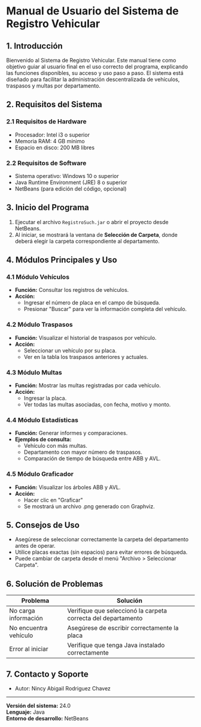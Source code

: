 # Manual de Usuario del Sistema de Registro Vehicular

## 1. Introducción

Bienvenido al Sistema de Registro Vehicular. Este manual tiene como objetivo guiar al usuario final en el uso correcto del programa, explicando las funciones disponibles, su acceso y uso paso a paso. El sistema está diseñado para facilitar la administración descentralizada de vehículos, traspasos y multas por departamento.

## 2. Requisitos del Sistema

### 2.1 Requisitos de Hardware

- Procesador: Intel i3 o superior
- Memoria RAM: 4 GB mínimo
- Espacio en disco: 200 MB libres

### 2.2 Requisitos de Software

- Sistema operativo: Windows 10 o superior
- Java Runtime Environment (JRE) 8 o superior
- NetBeans (para edición del código, opcional)

## 3. Inicio del Programa

1. Ejecutar el archivo `RegistroSuch.jar` o abrir el proyecto desde NetBeans.
2. Al iniciar, se mostrará la ventana de **Selección de Carpeta**, donde deberá elegir la carpeta correspondiente al departamento.

## 4. Módulos Principales y Uso

### 4.1 Módulo Vehículos

- **Función:** Consultar los registros de vehículos.
- **Acción:**
  - Ingresar el número de placa en el campo de búsqueda.
  - Presionar "Buscar" para ver la información completa del vehículo.

### 4.2 Módulo Traspasos

- **Función:** Visualizar el historial de traspasos por vehículo.
- **Acción:**
  - Seleccionar un vehículo por su placa.
  - Ver en la tabla los traspasos anteriores y actuales.

### 4.3 Módulo Multas

- **Función:** Mostrar las multas registradas por cada vehículo.
- **Acción:**
  - Ingresar la placa.
  - Ver todas las multas asociadas, con fecha, motivo y monto.

### 4.4 Módulo Estadísticas

- **Función:** Generar informes y comparaciones.
- **Ejemplos de consulta:**
  - Vehículo con más multas.
  - Departamento con mayor número de traspasos.
  - Comparación de tiempo de búsqueda entre ABB y AVL.

### 4.5 Módulo Graficador

- **Función:** Visualizar los árboles ABB y AVL.
- **Acción:**
  - Hacer clic en "Graficar"
  - Se mostrará un archivo .png generado con Graphviz.

## 5. Consejos de Uso

- Asegúrese de seleccionar correctamente la carpeta del departamento antes de operar.
- Utilice placas exactas (sin espacios) para evitar errores de búsqueda.
- Puede cambiar de carpeta desde el menú "Archivo > Seleccionar Carpeta".

## 6. Solución de Problemas

| Problema              | Solución                                                      |
| --------------------- | ------------------------------------------------------------- |
| No carga información  | Verifique que seleccionó la carpeta correcta del departamento |
| No encuentra vehículo | Asegúrese de escribir correctamente la placa                  |
| Error al iniciar      | Verifique que tenga Java instalado correctamente              |

## 7. Contacto y Soporte

- Autor: Nincy Abigail Rodriguez Chavez

---

**Versión del sistema:** 24.0\
**Lenguaje:** Java\
**Entorno de desarrollo:** NetBeans

